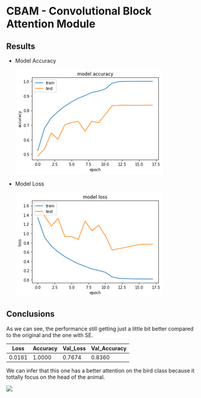 # CBAM - Convolutional Block Attention Module

## Results

- Model Accuracy

  <img src="https://github.com/Dalejan/Resnet50_Attention/blob/master/Resnet50_CBAM/acc.png">

- Model Loss

  <img src="https://github.com/Dalejan/Resnet50_Attention/blob/master/Resnet50_CBAM/loss.png">

## Conclusions

As we can see, the performance still getting just a little bit better compared to the original and the one with SE.

| Loss   | Accuracy | Val_Loss | Val_Accuracy |
| ------ | -------- | -------- | ------------ |
| 0.0161 | 1.0000   | 0.7674   | 0.8360       |

We can infer that this one has a better attention on the bird class because it tottally focus on the head of the animal.

<img src="https://github.com/Dalejan/Resnet50_Attention/blob/master/Resnet50_CBAM/cbam.png">

